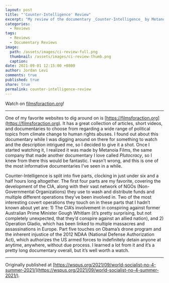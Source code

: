 ```yaml
---
layout: post
title: "'Counter-Intelligence' Review"
excerpt: "My review of the documentary _Counter-Intelligence_ by Metanoia Films."
categories:
  - Reviews
tags:
  - Reviews
  - Documentary Reviews
image: 
  path: /assets/images/ci-review-full.png
  thumbnail: /assets/images/ci-review-thumb.png
  caption:
date: 2021-09-01 12:15:00 +0800
author: Jordan Levi
comments: true
published: true
share: true
permalink: counter-intelligence-review
---
```

Watch on [filmsforaction.org](https://www.filmsforaction.org/watch/counterintelligence-shining-a-light-on-black-operations-2013/)!

<hr>

One of my favorite websites to dig around on is [https://filmsforaction.org](https://filmsforaction.org). It has a great collection of articles, short videos, and documentaries to choose from regarding a wide range of political topics from climate change to human rights abuses. I found out about this documentary while I was digging around on there for something to watch and the description intrigued me, so I decided to give it a shot. Once I started watching it, I realized it was made by Metanoia Films, the same company that made another documentary I love called _Plutocracy_, so I knew from there this would be fantastic. I wasn’t wrong, and this is one of the most informative documentaries I’ve seen in a while.

Counter-Intelligence is split into five parts, clocking in just under six and a half hours long altogether. The first four parts are my favorite, covering the development of the CIA, along with their vast network of NGOs (Non-Governmental Organizations) they use to wash and distribute funds and multiple different operations they’ve been involved in. Two of the most interesting covert operations they touch on in these parts that I hadn’t known about yet are: 1) The CIA’s involvement in conspiring against former Australian Prime Minister Gough Whitlam (it’s pretty surprising, but not completely unexpected, that they’d conspire against an allied nation), and 2) Operation Gladio, which has been linked to multiple massacres and assassinations in Europe. Part five touches on Obama’s drone program and the inherent injustice of the 2012 NDAA (National Defense Authorization Act), which authorizes the US armed forces to indefinitely detain anyone at anytime, anywhere, without due process. I learned a lot from it and it’s a pretty long documentary overall, but it’s well worth a watch.

<hr>

Originally published at [https://wspus.org/2021/09/world-socialist-no-4-summer-2021/](https://wspus.org/2021/09/world-socialist-no-4-summer-2021/).

